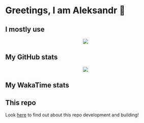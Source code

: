 # Greetings, I am Aleksandr 🤝

## I mostly use

<p align="center">
    <img src="https://github-readme-stats-git-masterrstaa-rickstaa.vercel.app/api/top-langs/?username=pseusys&layout=compact" />
</p>

## My GitHub stats

<p align="center">
    <img src="https://github-readme-stats-git-masterrstaa-rickstaa.vercel.app/api?username=pseusys&count_private=true&show_icons=true&theme=gruvbox" />
</p>

## My WakaTime stats

<!--START_SECTION:waka-->
<!--END_SECTION:waka-->

## This repo

Look [here]() to find out about this repo development and building!

